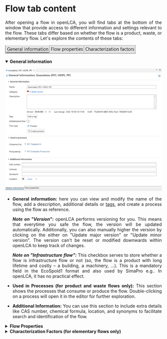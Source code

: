 # Flow tab content

<div style='text-align: justify;'>

After opening a flow in openLCA, you will find tabs at the bottom of the window that provide access to different information and settings relevant to the flow. These tabs differ based on whether the flow is a product, waste, or elementary flow. Let's explore the contents of these tabs:

![](../media/flow_tab_overview.png)  

<details open>
<summary><b>General information</b></summary>

![](../media/product_flow_information.png)  

- **General information:** here you can view and modify the name of the flow, add a description, additional details or [tags](../cheat/tags.md), and create a process using the flow as reference.

  _**Note on "Version":**_ openLCA performs versioning for you. This means that everytime you safe the flow, the version will be updated automatically. Additionally, you can also manually higher the version by clicking on the either on "Update major version" or "Update minor version". The version can't be reset or modified downwards within openLCA to keep track of changes.

  _**Note on "Infrastructure flow":**_ This checkbox serves to store whether a flow is infrastructure flow or not (so, the flow is a product with long lifetime and costly – a building, a machinery, …). This is a mandatory field in the EcoSpold1 format and also used by SimaPro e.g.. In openLCA, it has no practical effect.

- **Used in Processes (for product and waste flows only):** This section shows the processes that consume or produce the flow. Double-clicking on a process will open it in the editor for further exploration.
	
- **Additional Information:** You can use this section to include extra details like CAS number, chemical formula, location, and synonyms to facilitate search and identification of the flow.



</details>

<details>
<summary><b>Flow Properties</b></summary>

Under the "Flow Properties" section, you can to modify the reference property of the flow. Clicking on the green plus icon, you can also add any other properties relevant to the flow (e.g. economic properties, technical properties etc.). Alternatively, you can add new properties right-clicking on the property table and select "Create new". When you enter an additional flow property, you need also to enter a conversion factor to allows conversion between different properties.

![](../media/create_new_flow.png)  
![](../media/add_flow_property.png)  
_Add/edit flow properties_

![](../media/conversion_factor.png) 
_Conversion factors are given in the "Formula" column_

</details>

<details>
<summary><b>Characterization Factors (for elementary flows only)</b></summary>

For elementary flows only, you have a third tab called "Characterization Factors". Within this tab, you can view the impact category or categories in which the flow is involved (if any), the impact method associated with the category, the location associated with the flow (if any), the characterization factor for each impact category, and the corresponding unit.

![](../media/charecterization_factors_tab_elementary_flows.png)  
_Elementary flow: Characterization factors_


</details>

</div>
